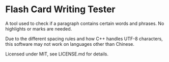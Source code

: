 # Flash Card Writing Tester

A tool used to check if a paragraph contains certain words and phrases. No highlights or marks are needed.

Due to the different spacing rules and how C++ handles UTF-8 characters, this software may not work on languages other than Chinese. 

Licensed under MIT, see LICENSE.md for details.

